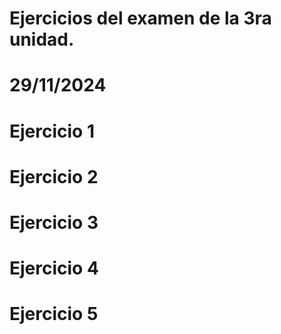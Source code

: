 # Ejercicios del examen de la 3ra unidad.
# 29/11/2024

# Ejercicio 1

# Ejercicio 2 

# Ejercicio 3 

# Ejercicio 4

# Ejercicio 5 
